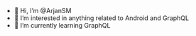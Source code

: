 - 👋 Hi, I’m @ArjanSM
- 👀 I’m interested in anything related to Android and GraphQL 
- 🌱 I’m currently learning GraphQL

<!---
ArjanSM/ArjanSM is a ✨ special ✨ repository because its `README.md` (this file) appears on your GitHub profile.
You can click the Preview link to take a look at your changes.
--->
